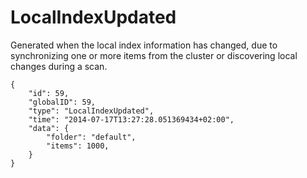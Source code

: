 LocalIndexUpdated
=================

Generated when the local index information has changed, due to
synchronizing one or more items from the cluster or discovering local
changes during a scan.

``` {.sourceCode .json}
{
    "id": 59,
    "globalID": 59,
    "type": "LocalIndexUpdated",
    "time": "2014-07-17T13:27:28.051369434+02:00",
    "data": {
        "folder": "default",
        "items": 1000,
    }
}
```
